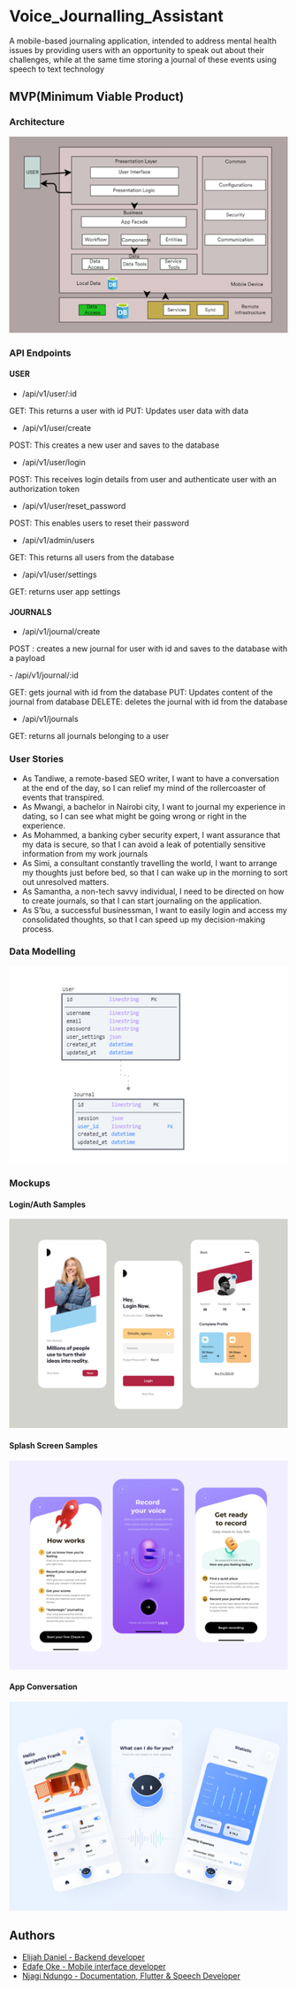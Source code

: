 # Voice_Journalling_Assistant

<p>A mobile-based journaling application, intended to address mental health issues by providing users with an opportunity to speak out about their challenges, while at the same time storing a journal of these events using speech to text technology</p>

## MVP(Minimum Viable Product)

### Architecture

![Architecture](assets/images/arch.png)

### API Endpoints

#### USER

- /api/v1/user/:id
<p>GET: This returns a user with id
PUT: Updates user data with data</p>

- /api/v1/user/create
<p>POST: This creates a new user and saves to the database</p>

- /api/v1/user/login
<p> POST: This receives login details from user and authenticate
user with an authorization token</p>

- /api/v1/user/reset_password
<p>POST: This enables users to reset their password</p>

- /api/v1/admin/users
<p>GET: This returns all users from the database</p>

- /api/v1/user/settings
<p>GET: returns user app settings</p>

#### JOURNALS

- /api/v1/journal/create
<p>POST : creates a new journal for user with id and saves to the database with a payload
</p>
- /api/v1/journal/:id
<p>GET: gets journal with id from the database
PUT: Updates content of the journal from database
DELETE: deletes the journal with id from the database</p>

- /api/v1/journals
<p>GET: returns all journals belonging to a user
</p>

### User Stories

- As Tandiwe, a remote-based SEO writer, I want to have a conversation at the end of the day, so I can relief my mind of the rollercoaster of events that transpired.
- As Mwangi, a bachelor in Nairobi city, I want to journal my experience in dating, so I can see what might be going wrong or right in the experience.
- As Mohammed, a banking cyber security expert, I want assurance that my data is secure, so that I can avoid a leak of potentially sensitive information from my work journals
- As Simi, a consultant constantly travelling the world, I want to arrange my thoughts just before bed, so that I can wake up in the morning to sort out unresolved matters.
- As Samantha, a non-tech savvy individual, I need to be directed on how to create journals, so that I can start journaling on the application.
- As S’bu, a successful businessman, I want to easily login and access my consolidated thoughts, so that I can speed up my decision-making process.

### Data Modelling

![Data Modelling](assets/images/dm.png)

### Mockups

#### Login/Auth Samples

![Login](assets/images/SampleLogin.png)

#### Splash Screen Samples

![Splash Screen](assets/images/journalling.png)

#### App Conversation

![Conversation](assets/images/conversation.png)

## Authors

- [Elijah Daniel - Backend developer](https://github.com/ElijahDanie)
- [Edafe Oke - Mobile interface developer](https://github.com/edafeoke)
- [Njagi Ndungo - Documentation, Flutter & Speech Developer](https://github.com/enzonjagi)
